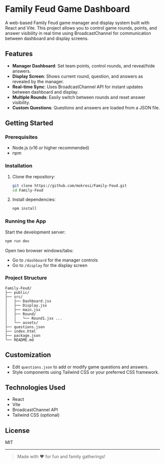 # Family Feud Game Dashboard

A web-based Family Feud game manager and display system built with React and Vite. This project allows you to control game rounds, points, and answer visibility in real time using BroadcastChannel for communication between dashboard and display screens.

## Features

- **Manager Dashboard**: Set team points, control rounds, and reveal/hide answers.
- **Display Screen**: Shows current round, question, and answers as revealed by the manager.
- **Real-time Sync**: Uses BroadcastChannel API for instant updates between dashboard and display.
- **Multiple Rounds**: Easily switch between rounds and reset answer visibility.
- **Custom Questions**: Questions and answers are loaded from a JSON file.

## Getting Started

### Prerequisites
- Node.js (v16 or higher recommended)
- npm

### Installation
1. Clone the repository:
   ```sh
   git clone https://github.com/mokrosi/Family-Feud.git
   cd Family-Feud
   ```
2. Install dependencies:
   ```sh
   npm install
   ```

### Running the App
Start the development server:
```sh
npm run dev
```

Open two browser windows/tabs:
- Go to `/dashboard` for the manager controls
- Go to `/display` for the display screen

### Project Structure
```
Family-Feud/
├── public/
├── src/
│   ├── Dashboard.jsx
│   ├── Display.jsx
│   ├── main.jsx
│   ├── Round/
│   │   └── Round1.jsx ...
│   └── assets/
├── questions.json
├── index.html
├── package.json
└── README.md
```

## Customization
- Edit `questions.json` to add or modify game questions and answers.
- Style components using Tailwind CSS or your preferred CSS framework.

## Technologies Used
- React
- Vite
- BroadcastChannel API
- Tailwind CSS (optional)

## License
MIT

---

> Made with ❤️ for fun and family gatherings!
